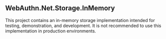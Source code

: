 ## WebAuthn.Net.Storage.InMemory

This project contains an in-memory storage implementation intended for testing, demonstration, and development. It is not recommended to use this implementation in production environments.
